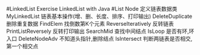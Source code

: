 #LinkedList
    Exercise LinkedList with Java
#List
    Node 定义链表数据类
    MyLinkedList 链表基本操作(增、删、长度、排序、打印输出)
    DeleteDuplicate 删除重复数据
    FindElem 找倒数第K个元素
    ReverseIteratively 反转链表
    PrintListReversely 反转打印输出
    SearchMid 查找中间结点
    IsLoop 是否有环,环入口
    DeleteNodeAdv 不知道头指针,删除结点
    IsIntersect 判断两链表是否相交,第一个相交点